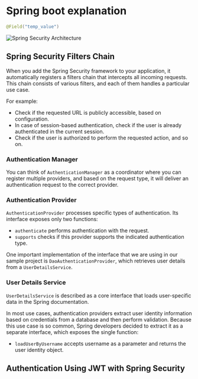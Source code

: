 # Spring boot explanation


```java
@Field("temp_value")
```

![Spring Security Architecture](https://bs-uploads.toptal.io/blackfish-uploads/uploaded_file/file/412345/image-1602672495860.085-952930c83f53503d7e84d1371bec3775.png)

## Spring Security Filters Chain

When you add the Spring Security framework to your application, it automatically registers a filters chain that intercepts all incoming requests. This chain consists of various filters, and each of them handles a particular use case.

For example:

- Check if the requested URL is publicly accessible, based on configuration.
- In case of session-based authentication, check if the user is already authenticated in the current session.
- Check if the user is authorized to perform the requested action, and so on.

### Authentication Manager

You can think of `AuthenticationManager` as a coordinator where you can register multiple providers, and based on the request type, it will deliver an authentication request to the correct provider.

### Authentication Provider

`AuthenticationProvider` processes specific types of authentication. Its interface exposes only two functions:

- `authenticate` performs authentication with the request.
- `supports` checks if this provider supports the indicated authentication type.

One important implementation of the interface that we are using in our sample project is `DaoAuthenticationProvider`, which retrieves user details from a `UserDetailsService`.

### User Details Service

`UserDetailsService` is described as a core interface that loads user-specific data in the Spring documentation.

In most use cases, authentication providers extract user identity information based on credentials from a database and then perform validation. Because this use case is so common, Spring developers decided to extract it as a separate interface, which exposes the single function:

- `loadUserByUsername` accepts username as a parameter and returns the user identity object.

## Authentication Using JWT with Spring Security

